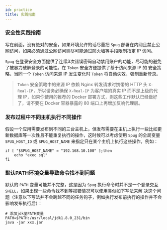 ```yaml
---
id: practice
title: 实践指南
---
```


### 安全性实践指南
写在前面，没有绝对的安全，如果环境允许的话尽量把 `Spug` 部署在内网且禁止公网访问，如果必须通过公网访问则尽可能通过防火墙等手段限制指定 IP 访问。

`Spug` 在登录安全方面提供了连续3次错误密码自动禁用账户的功能，尽可能的避免了被暴力破解登录的可能性。在 `Token` 安全方便提供了基于访问来源 IP 的
安全策略，当同一个 `Token` 访问来源 IP 发生变化时 `Token` 将自动失效，强制重新登录。
> `Token` 安全策略中的来源 IP 依赖 Nginx 转发请求时携带的 HTTP 头 `X-Real-IP`，所以请务必确保 `X-Real-IP` 为客户端的真实 IP 而不是上级的代
理 IP，如果你使用的推荐的 Docker 部署方式，则这些工作默认已经做好了，请不要在 Docker 容器暴露的 80 端口上再增加反响代理层。


### 发布过程中不同主机执行不同操作
假设一个应用需要发布到不同的三台主机上，但发布需要在主机上执行一些比如更新数据库等一次性且不能重复执行的操作，这时候可以考虑使用 `Spug` 的全局变量
`SPUG_HOST_ID` 或 `SPUG_HOST_NAME` 来指定只在某个主机上执行这些操作，例如：
```shell script
if [ "$SPUG_HOST_NAME" = "192.168.10.100" ];then
    echo "exec sql"
fi
```

### 默认PATH环境变量导致命令找不到问题
默认的 `PATH` 变量可能并不完整，这是因为 `Spug` 执行命令时并不是一个登录交互 `SHELL`，如果出现一些命令找不到等报错情况可以使用类似如下写法来解
决这个问题（注意以下写法并不会跨越不同的任务钩子，例如执行发布前执行的操作并不会影响发布执行后）：
```shell script
# 添加jdk至PATH变量
PATH=$PATH:/usr/local/jdk1.8.0_231/bin
java -jar xxx.jar
```

